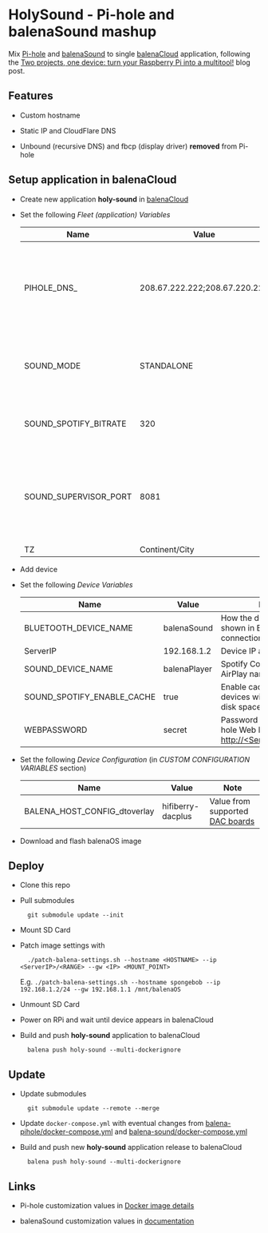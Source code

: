 # HolySound - Pi-hole and balenaSound mashup

Mix [Pi-hole](https://pi-hole.net/) and [balenaSound](https://sound.balenalabs.io/) to single [balenaCloud](https://www.balena.io/cloud/) application, following the [Two projects, one device: turn your Raspberry Pi into a multitool!](https://www.balena.io/blog/two-projects-one-device-turn-your-raspberry-pi-into-a-multitool/) blog post.

## Features

* Custom hostname

* Static IP and CloudFlare DNS

* Unbound (recursive DNS) and fbcp (display driver) **removed** from Pi-hole

## Setup application in balenaCloud

* Create new application **holy-sound** in [balenaCloud](https://www.balena.io/cloud/)

* Set the following _Fleet (application) Variables_

    | Name                  | Value          | Note 
    |-----------------------|----------------|------
    | PIHOLE_DNS_           | 208.67.222.222;208.67.220.220 | Upstream DNS (where a non-blocked DNS queries will be forwarded)
    | SOUND_MODE            | STANDALONE     | Disable [Multi-room](https://sound.balenalabs.io/docs/usage#modes-of-operation) (only single device playing)
    | SOUND_SPOTIFY_BITRATE | 320            | Spotify playback bitrate (default is 160)
    | SOUND_SUPERVISOR_PORT | 8081           | Port for API and UI of Sound supervisor (default is 80 what collide with Pi-hole UI)
    | TZ                    | Continent/City | Timezone

* Add device

* Set the following _Device Variables_

    | Name                       | Value        | Note 
    |----------------------------|--------------|------
    | BLUETOOTH_DEVICE_NAME      | balenaSound  | How the device will be shown in Bluetooth connections
    | ServerIP                   | 192.168.1.2  | Device IP address
    | SOUND_DEVICE_NAME          | balenaPlayer | Spotify Connect and AirPlay name
    | SOUND_SPOTIFY_ENABLE_CACHE | true         | Enable caching (only for devices with enough disk space)
    | WEBPASSWORD                | secret       | Password to access Pi-hole Web Interface at [http://\<ServerIP\>/admin/](http://ServerIP/admin/)

* Set the following _Device Configuration_ (in _CUSTOM CONFIGURATION VARIABLES_ section)

    | Name                         | Value             | Note 
    |------------------------------|-------------------|------
    | BALENA_HOST_CONFIG_dtoverlay | hifiberry-dacplus | Value from supported [DAC boards](https://sound.balenalabs.io/docs/audio-interfaces#dac-boards)

* Download and flash balenaOS image

## Deploy

* Clone this repo

* Pull submodules

        git submodule update --init

* Mount SD Card

* Patch image settings with

        ./patch-balena-settings.sh --hostname <HOSTNAME> --ip <ServerIP>/<RANGE> --gw <IP> <MOUNT_POINT>
  
  E.g. `./patch-balena-settings.sh --hostname spongebob --ip 192.168.1.2/24 --gw 192.168.1.1 /mnt/balenaOS`

* Unmount SD Card

* Power on RPi and wait until device appears in balenaCloud

* Build and push **holy-sound** application to balenaCloud

        balena push holy-sound --multi-dockerignore

## Update

* Update submodules

        git submodule update --remote --merge

* Update `docker-compose.yml` with eventual changes from [balena-pihole/docker-compose.yml](https://github.com/klutchell/balena-pihole/blob/main/docker-compose.yml) and [balena-sound/docker-compose.yml](https://github.com/balenalabs/balena-sound/blob/master/docker-compose.yml)

* Build and push new **holy-sound** application release to balenaCloud

        balena push holy-sound --multi-dockerignore

## Links

* Pi-hole customization values in [Docker image details](https://hub.docker.com/r/pihole/pihole/)

* balenaSound customization values in [documentation](https://sound.balenalabs.io/docs/customization)
